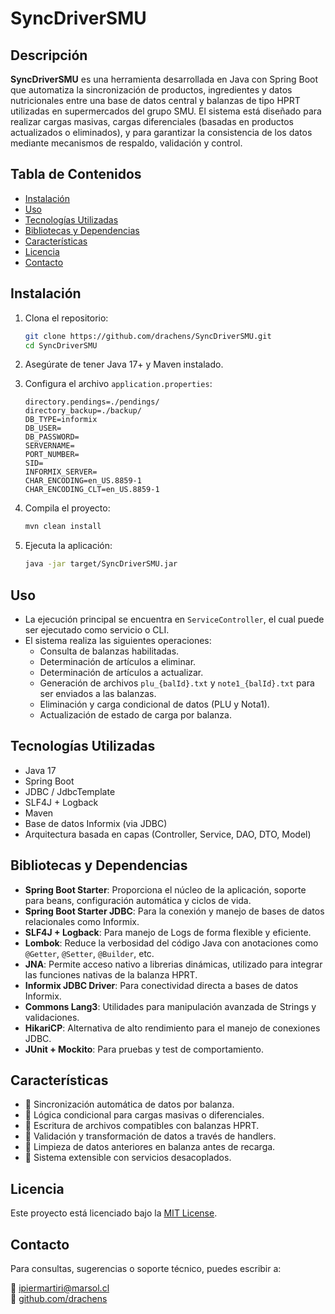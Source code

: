 # SyncDriverSMU

## Descripción

**SyncDriverSMU** es una herramienta desarrollada en Java con Spring Boot que automatiza la sincronización de productos, ingredientes y datos nutricionales entre una base de datos central y balanzas de tipo HPRT utilizadas en supermercados del grupo SMU. El sistema está diseñado para realizar cargas masivas, cargas diferenciales (basadas en productos actualizados o eliminados), y para garantizar la consistencia de los datos mediante mecanismos de respaldo, validación y control.

## Tabla de Contenidos

- [Instalación](#instalación)
- [Uso](#uso)
- [Tecnologías Utilizadas](#tecnologías-utilizadas)
- [Bibliotecas y Dependencias](#bibliotecas-y-dependencias)
- [Características](#características)
- [Licencia](#licencia)
- [Contacto](#contacto)

## Instalación

1. Clona el repositorio:
   ```bash
   git clone https://github.com/drachens/SyncDriverSMU.git
   cd SyncDriverSMU
   ```

2. Asegúrate de tener Java 17+ y Maven instalado.

3. Configura el archivo `application.properties`:
   ```properties
   directory.pendings=./pendings/
   directory_backup=./backup/
   DB_TYPE=informix
   DB_USER=
   DB_PASSWORD=
   SERVERNAME=
   PORT_NUMBER=
   SID=
   INFORMIX_SERVER=
   CHAR_ENCODING=en_US.8859-1
   CHAR_ENCODING_CLT=en_US.8859-1
   ```

4. Compila el proyecto:
   ```bash
   mvn clean install
   ```

5. Ejecuta la aplicación:
   ```bash
   java -jar target/SyncDriverSMU.jar
   ```

## Uso
- La ejecución principal se encuentra en `ServiceController`, el cual puede ser ejecutado como servicio o CLI.
- El sistema realiza las siguientes operaciones:
    - Consulta de balanzas habilitadas.
    - Determinación de artículos a eliminar.
    - Determinación de artículos a actualizar.
    - Generación de archivos `plu_{balId}.txt` y `note1_{balId}.txt` para ser enviados a las balanzas.
    - Eliminación y carga condicional de datos (PLU y Nota1).
    - Actualización de estado de carga por balanza.

## Tecnologías Utilizadas

- Java 17
- Spring Boot
- JDBC / JdbcTemplate
- SLF4J + Logback
- Maven
- Base de datos Informix (via JDBC)
- Arquitectura basada en capas (Controller, Service, DAO, DTO, Model)

## Bibliotecas y Dependencias

- **Spring Boot Starter**: Proporciona el núcleo de la aplicación, soporte para beans, configuración automática y ciclos de vida.
- **Spring Boot Starter JDBC**: Para la conexión y manejo de bases de datos relacionales como Informix.
- **SLF4J + Logback**: Para manejo de Logs de forma flexible y eficiente.
- **Lombok**: Reduce la verbosidad del código Java con anotaciones como `@Getter`, `@Setter`, `@Builder`, etc.
- **JNA**: Permite acceso nativo a librerias dinámicas, utilizado para integrar las funciones nativas de la balanza HPRT.
- **Informix JDBC Driver**: Para conectividad directa a bases de datos Informix.
- **Commons Lang3**: Utilidades para manipulación avanzada de Strings y validaciones.
- **HikariCP**: Alternativa de alto rendimiento para el manejo de conexiones JDBC.
- **JUnit + Mockito**: Para pruebas y test de comportamiento.

## Características

- 🔄 Sincronización automática de datos por balanza.
- 🧠 Lógica condicional para cargas masivas o diferenciales.
- 📃 Escritura de archivos compatibles con balanzas HPRT.
- 🧲 Validación y transformación de datos a través de handlers.
- 🧼 Limpieza de datos anteriores en balanza antes de recarga.
- 🧩 Sistema extensible con servicios desacoplados.

## Licencia

Este proyecto está licenciado bajo la [MIT License](LICENSE).

## Contacto

Para consultas, sugerencias o soporte técnico, puedes escribir a:

📧 ipiermartiri@marsol.cl  
🔗 [github.com/drachens](https://github.com/drachens)